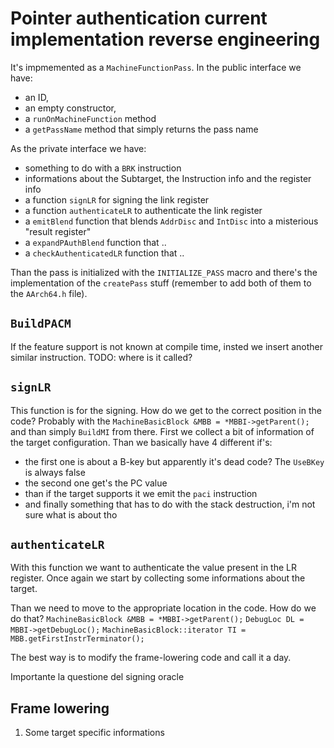 # Pointer authentication current implementation reverse engineering

It's impmemented as a `MachineFunctionPass`.
In the public interface we have:
- an ID,
- an empty constructor,
- a `runOnMachineFunction` method
- a `getPassName` method that simply returns the pass name

As the private interface we have:
- something to do with a `BRK` instruction
- informations about the Subtarget, the Instruction info and the register info
- a function `signLR` for signing the link register
- a function `authenticateLR` to authenticate the link register
- a `emitBlend` function that blends `AddrDisc` and `IntDisc` into a misterious "result register"
- a `expandPAuthBlend` function that ..
- a `checkAuthenticatedLR` function that ..

Than the pass is initialized with the `INITIALIZE_PASS` macro and there's the implementation of the `createPass` stuff
(remember to add both of them to the `AArch64.h` file).

## `BuildPACM`

If the feature support is not known at compile time, insted we insert another similar instruction.
TODO: where is it called?

## `signLR`

This function is for the signing.
How do we get to the correct position in the code?
Probably with the `MachineBasicBlock &MBB = *MBBI->getParent();` and than simply `BuildMI` from there.
First we collect a bit of information of the target configuration.
Than we basically have 4 different if's:
- the first one is about a B-key but apparently it's dead code? The `UseBKey` is always false
- the second one get's the PC value
- than if the target supports it we emit the `paci` instruction
- and finally something that has to do with the stack destruction, i'm not sure what is about tho

## `authenticateLR`

With this function we want to authenticate the value present in the LR register.
Once again we start by collecting some informations about the target.

Than we need to move to the appropriate location in the code. How do we do that?
`MachineBasicBlock &MBB = *MBBI->getParent();`
`DebugLoc DL = MBBI->getDebugLoc();`
`MachineBasicBlock::iterator TI = MBB.getFirstInstrTerminator();`



The best way is to modify the frame-lowering code and call it a day.

Importante la questione del signing oracle

## Frame lowering

1. Some target specific informations
